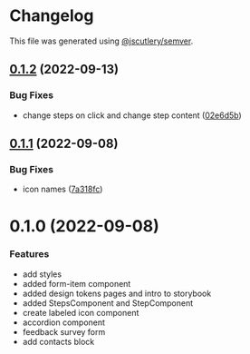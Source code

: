 # Changelog

This file was generated using [@jscutlery/semver](https://github.com/jscutlery/semver).

## [0.1.2](https://stash.ria.ee/scm/sun/veera-components/compare/assets-0.1.1...assets-0.1.2) (2022-09-13)


### Bug Fixes

* change steps on click and change step content ([02e6d5b](https://stash.ria.ee/scm/sun/veera-components/commits/02e6d5b204fb8db3266e930e8101e9cfa1968651))



## [0.1.1](https://stash.ria.ee/scm/sun/veera-components/compare/assets-0.1.0...assets-0.1.1) (2022-09-08)


### Bug Fixes

* icon names ([7a318fc](https://stash.ria.ee/scm/sun/veera-components/commits/7a318fc9e2712c08a2996b6f0113cc4a9e46feeb))



# 0.1.0 (2022-09-08)


### Features

* add styles
* added form-item component
* added design tokens pages and intro to storybook
* added StepsComponent and StepComponent
* create labeled icon component
* accordion component
* feedback survey form
* add contacts block
